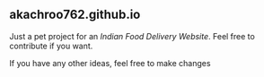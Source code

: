 ## akachroo762.github.io

Just a pet project for an *Indian Food Delivery Website*. Feel free to contribute if you want.

If you have any other ideas, feel free to make changes
